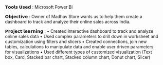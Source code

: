 𝗧𝗼𝗼𝗹𝘀 𝗨𝘀𝗲𝗱 : Microsoft Power BI

𝗢𝗯𝗷𝗲𝗰𝘁𝗶𝘃𝗲 : Owner of Madhav Store wants us to help them create a dashboard to track and analyze their online sales across India.

𝗣𝗿𝗼𝗷𝗲𝗰𝘁 𝗹𝗲𝗮𝗿𝗻𝗶𝗻𝗴 :
• Created interactive dashboard to track and analyze online sales data
• Used complex parameters to drill down in worksheet and customization using filters and slicers
• Created connections, join new tables, calculations to manipulate data and enable user driven parameters for visualizations
• Used different types of customized visualization (Text box, Card, Stacked bar chart, Stacked column chart, Donut chart, Slicer)
